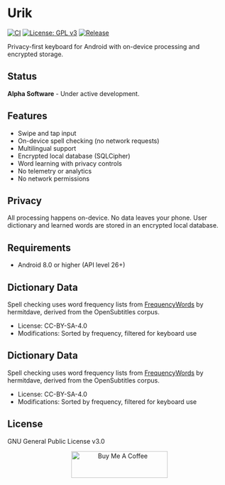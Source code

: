 # Urik

[![CI](https://github.com/urikdev/Urik/actions/workflows/ci.yml/badge.svg)](https://github.com/urikdev/Urik/actions)
[![License: GPL v3](https://img.shields.io/badge/License-GPLv3-blue.svg)](https://www.gnu.org/licenses/gpl-3.0)
[![Release](https://img.shields.io/github/v/release/urikdev/Urik?include_prereleases)](https://github.com/urikdev/Urik/releases)

Privacy-first keyboard for Android with on-device processing and encrypted storage.

## Status

**Alpha Software** - Under active development.

## Features

- Swipe and tap input
- On-device spell checking (no network requests)
- Multilingual support
- Encrypted local database (SQLCipher)
- Word learning with privacy controls
- No telemetry or analytics
- No network permissions

## Privacy

All processing happens on-device. No data leaves your phone. User dictionary and learned words are stored in an encrypted local database.

## Requirements

- Android 8.0 or higher (API level 26+)

## Dictionary Data

Spell checking uses word frequency lists from [FrequencyWords](https://github.com/hermitdave/FrequencyWords) by hermitdave, derived from the OpenSubtitles corpus.

- License: CC-BY-SA-4.0
- Modifications: Sorted by frequency, filtered for keyboard use

## Dictionary Data

Spell checking uses word frequency lists from [FrequencyWords](https://github.com/hermitdave/FrequencyWords) by hermitdave, derived from the OpenSubtitles corpus.

- License: CC-BY-SA-4.0
- Modifications: Sorted by frequency, filtered for keyboard use

## License

GNU General Public License v3.0

<p align="center"><a href="https://www.buymeacoffee.com/urikdevelopment" target="_blank"><img src="https://cdn.buymeacoffee.com/buttons/v2/default-yellow.png" alt="Buy Me A Coffee" style="height: 60px !important;width: 217px !important;" ></a></p>